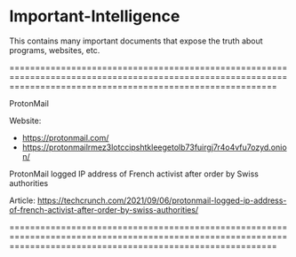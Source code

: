 # Important-Intelligence
This contains many important documents that expose the truth about programs, websites, etc.

================================================================================================================================================================

ProtonMail

Website:
 - https://protonmail.com/
 - https://protonmailrmez3lotccipshtkleegetolb73fuirgj7r4o4vfu7ozyd.onion/

ProtonMail logged IP address of French activist after order by Swiss authorities

Article: https://techcrunch.com/2021/09/06/protonmail-logged-ip-address-of-french-activist-after-order-by-swiss-authorities/

================================================================================================================================================================

